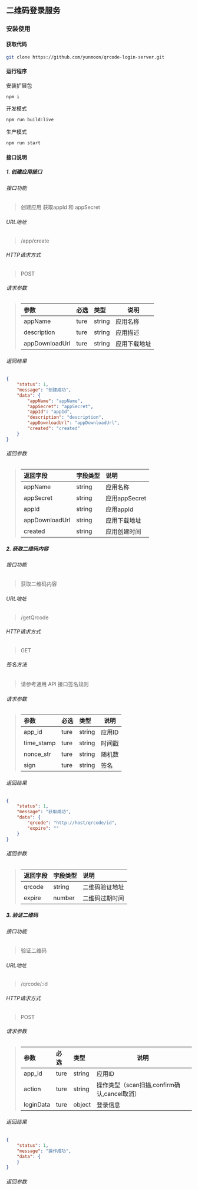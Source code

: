 ## 二维码登录服务

### 安装使用

#### 获取代码

```bash
git clone https://github.com/yunmoon/qrcode-login-server.git
```

#### 运行程序
安装扩展包
```bash
npm i
```
开发模式
```bash
npm run build:live
```
生产模式
```bash
npm run start
```

#### 接口说明
##### 1\. 创建应用接口
###### 接口功能 
> 创建应用 获取appId 和 appSecret
###### URL地址
> /app/create
###### HTTP请求方式
> POST 
###### 请求参数
> |参数|必选|类型|说明|
> |:-----  |:-------|:-----|-----  |
> |appName    |ture    |string|应用名称 |
> |description    |ture    |string|应用描述 |
> |appDownloadUrl    |ture    |string|应用下载地址 |

###### 返回结果
```json
{
    "status": 1,
    "message": "创建成功",
    "data": {
        "appName": "appName",
        "appSecret": "appSecret",
        "appId": "appId",
        "description": "description",
        "appDownloadUrl": "appDownloadUrl",
        "created": "created"
    }
}
```
###### 返回参数
>|返回字段|字段类型|说明                              |
>|:-----   |:------|:-----------------------------   |
>|appName   |string    |应用名称 |
>|appSecret   |string    |应用appSecret |
>|appId   |string    |应用appId |
>|appDownloadUrl    |string|应用下载地址 |
>|created    |string|应用创建时间 |


##### 2\. 获取二维码内容
###### 接口功能 
> 获取二维码内容
###### URL地址
> /getQrcode
###### HTTP请求方式
> GET 
###### 签名方法
> 请参考通用 API 接口签名规则
###### 请求参数
> |参数|必选|类型|说明|
> |:-----  |:-------|:-----|-----  |
> |app_id    |ture    |string|应用ID |
> |time_stamp    |ture    |string|时间戳 |
> |nonce_str    |ture    |string|随机数 |
> |sign    |ture    |string|签名 |
###### 返回结果
```json
{
    "status": 1,
    "message": "获取成功",
    "data": {
        "qrcode": "http://host/qrcode/id",
        "expire": ""
    }
}
```
###### 返回参数
>|返回字段|字段类型|说明                              |
>|:-----   |:------|:-----------------------------   |
>|qrcode   |string    |二维码验证地址 |
>|expire   |number    |二维码过期时间 |


##### 3\. 验证二维码
###### 接口功能 
> 验证二维码
###### URL地址
> /qrcode/:id
###### HTTP请求方式
> POST 
###### 请求参数
> |参数|必选|类型|说明|
> |:-----  |:-------|:-----|-----  |
> |app_id    |ture    |string|应用ID |
> |action    |ture    |string|操作类型（scan扫描,confirm确认,cancel取消） |
> |loginData    |ture    |object|登录信息 |
###### 返回结果
```json
{
    "status": 1,
    "message": "操作成功",
    "data": {
    }
}
```
###### 返回参数
